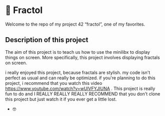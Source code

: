 # 🎨 Fractol

Welcome to the repo of my project 42 “fractol”, one of my favorites. 

## Description of this project

The aim of this project is to teach us how to use the minilibx to display things on screen. More specifically, this project involves displaying fractals on screen. 

i really enjoyed this project, because fractals are stylish. my code isn't perfect as usual and can really be optimized. if you're planning to do this project, i recommend that you watch this video https://www.youtube.com/watch?v=wUlVFYJIUNA . This project is really fun to do and I REALLY REALLY REALLY RECOMMEND that you don't clone this project but just watch it if you ever get a little lost.

- 🤓

